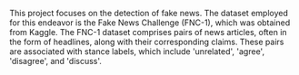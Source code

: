 This project focuses on the detection of fake news. The dataset employed for this endeavor is the Fake News Challenge (FNC-1), which was obtained from Kaggle. The FNC-1 dataset comprises pairs of news articles, often in the form of headlines, along with their corresponding claims. These pairs are associated with stance labels, which include 'unrelated', 'agree', 'disagree', and 'discuss'.
